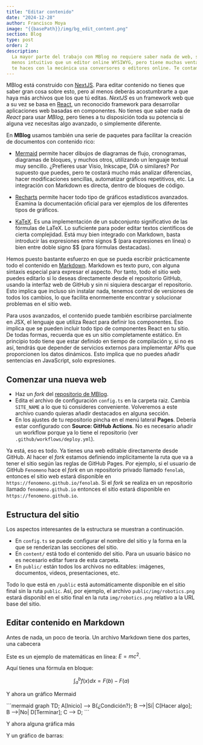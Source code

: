 ```yaml
---
title: "Editar contenido"
date: "2024-12-28"
author: Francisco Moya
image: "{{basePath}}/img/bg_edit_content.png"
section: Blog
type: post
order: 2
description:
  La mayor parte del trabajo con MBlog no requiere saber nada de web, solo de Markdown. Puede parecerte 
  menos intuitivo que un editor online WYSIWYG, pero tiene muchas ventajas. Prueba unos días y si no
  te haces con la mecánica usa conversores o editores online. Te contamos cómo.
---
```


MBlog está construido con [NextJS](https://nextjs.org/). Para editar contenido no tienes que saber gran cosa sobre esto, pero al menos deberás acostumbrarte a que haya más archivos que los que tú editas. *NextJS* es un framework web que a su vez se basa en [React](https://es.react.dev/), un reconocido framework para desarrollar aplicaciones web basadas en componentes. No tienes que saber nada de *React* para usar *MBlog*, pero tienes a tu disposición toda su potencia si alguna vez necesitas algo avanzado, o simplemente diferente.

En **MBlog** usamos también una serie de paquetes para facilitar la creación de documentos con contenido rico:

* [Mermaid](https://mermaid.js.org/) permite hacer dibujos de diagramas de flujo, cronogramas, diagramas de bloques, y muchos otros, utilizando un lenguaje textual muy sencillo. ¿Prefieres usar Visio, Inkscape, DIA o similares? Por supuesto que puedes, pero te costará mucho más analizar diferencias, hacer modificaciones sencillas, automatizar gráficos repetitivos, etc.  La integración con Markdown es directa, dentro de bloques de código.

* [Recharts](https://org/) permite hacer todo tipo de gráficos estadísticos avanzados. Examina la documentación oficial para ver ejemplos de los diferentes tipos de gráficos.

* [KaTeX](https://katex.org/). Es una implementación de un subconjunto significativo de las fórmulas de LaTeX. Lo suficiente para poder editar textos científicos de cierta complejidad.  Está muy bien integrado con Markdown, basta introducir las expresiones entre signos $ (para expresiones en línea) o bien entre doble signo $$ (para fórmulas destacadas).

Hemos puesto bastante esfuerzo en que se pueda escribir prácticamente todo el contenido en [Markdown](https://commonmark.org/help/). Markdown es texto puro, con alguna sintaxis especial para expresar el aspecto. Por tanto, todo el sitio web puedes editarlo si lo deseas directamente desde el repositorio GitHub, usando la interfaz web de GitHub y sin ni siquiera descargar el repositorio.  Esto implica que incluso sin instalar nada, tenemos control de versiones de todos los cambios, lo que facilita enormemente encontrar y solucionar problemas en el sitio web.

Para usos avanzados, el contenido puede también escribirse parcialmente en JSX, el lenguaje que utiliza React para definir los componentes. Eso implica que se pueden incluir todo tipo de componentes React en tu sitio.  De todas formas, recuerda que es un sitio completamente estático. En principio todo tiene que estar definido en tiempo de compilación y, si no es así, tendrás que depender de servicios externos para implementar APIs que proporcionen los datos dinámicos. Esto implica que no puedes añadir sentencias en JavaScript, solo expresiones.

## Comenzar una nueva web

* Haz un *fork* del [repositorio de MBlog](https://github.com/uclm-mantis/blog).
* Edita el archivo de configuración `config.ts` en la carpeta raiz. Cambia `SITE_NAME` a lo que tú consideres conveniente. Volveremos a este archivo cuando quieras añadir destacados en alguna sección.
* En los ajustes de tu repositorio pincha en el menú lateral **Pages**. Debería estar configurado con **Source: GitHub Actions**. No es necesario añadir un workflow porque ya lo tiene el repositorio (ver `.github/workflows/deploy.yml`).

Ya está, eso es todo. Ya tienes una web editable directamente desde GitHub.  Al hacer el *fork* estamos definiendo implícitamente la ruta que va a tener el sitio según las reglas de GitHub Pages.  Por ejemplo, si el usuario de GitHub `Fenomeno` hace el *fork* en un repositorio privado llamado `fenolab`, entonces el sitio web estará disponible en `https://fenomeno.github.io/fenolab`.  Si el *fork* se realiza en un repositorio llamado `fenomeno.github.io` entonces el sitio estará disponible en `https://fenomeno.github.io`.

## Estructura del sitio

Los aspectos interesantes de la estructura se muestran a continuación.

<div className="flex w-3/4 mx-auto border p-2 rounded-lg shadow">
  <FileTreeViewer fileTree={[
    { name: '/', type: 'directory', children: [
      { name: 'components/', type: 'directory', },
      { name: 'pages/',      type: 'directory', },
      { name: 'content/',    type: 'directory', description: 'Contenido editable del sitio' },
      { name: 'public/',     type: 'directory', description: 'Archivos gráficos y descargables' },
      { name: 'config.ts',   type: 'file',      description: 'Archivo de configuración de MBlog' },
    ]}
  ]} />
</div>

* En `config.ts` se puede configurar el nombre del sitio y la forma en la que se renderizan las secciones del sitio.
* En `content/` está todo el contenido del sitio. Para un usuario básico no es necesario editar fuera de esta carpeta.
* En `public/` están todos los archivos no editables: imágenes, documentos, videos, presentaciones, etc.

Todo lo que está en `/public` está automáticamente disponible en el sitio final sin la ruta `public`.  Así, por ejemplo, el archivo `public/img/robotics.png` estará disponibl en el sitio final en la ruta `img/robotics.png` relativo a la URL base del sitio.

## Editar contenido en Markdown

Antes de nada, un poco de teoría.  Un archivo Markdown tiene dos partes, una cabecera

Este es un ejemplo de matemáticas en línea: $E = mc^2$.

Aquí tienes una fórmula en bloque:

$$
\int_a^b f(x) dx = F(b) - F(a)
$$

Y ahora un gráfico Mermaid

<div className="flex justify-center">
```mermaid
graph TD;
  A[Inicio] --> B{¿Condición?};
  B -->|Sí| C[Hacer algo];
  B -->|No| D[Terminar];
  C --> D;
```
</div>

Y ahora alguna gráfica más

<ResponsiveContainer width={700} height="80%">
 <ChartComponent
  type="line"
  data={[
    { name: 'Enero', uv: 4000, pv: 2400 },
    { name: 'Febrero', uv: 3000, pv: 1398 },
    { name: 'Marzo', uv: 2000, pv: 9800 },
  ]}
  config={[
    { dataKey: 'uv', color: '#8884d8' },
    { dataKey: 'pv', color: '#82ca9d' },
  ]}
/>
</ResponsiveContainer>


Y un gráfico de barras:

<ResponsiveContainer width={700} height="80%">
<ChartComponent
  type="bar"
  data={[
    { name: 'Lunes', visitas: 30 },
    { name: 'Martes', visitas: 45 },
    { name: 'Miércoles', visitas: 50 },
  ]}
  config={[
    { dataKey: 'visitas', color: '#8884d8' },
  ]}
/>
</ResponsiveContainer>